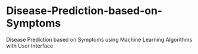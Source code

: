 # Disease-Prediction-based-on-Symptoms
Disease Prediction based on Symptoms using Machine Learning Algorithms with User Interface
